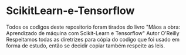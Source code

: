 # ScikitLearn-e-Tensorflow

Todos os codigos deste repositorio foram tirados do livro "Mãos a obra: Aprendizado de máquina com Scikit-Learn e Tensorflow" Autor O'Reilly
Respeitamos todas as diretrizes para cópia do codigo que foi usado em forma de estudo, então se decidir copiar também respeite as leis.
